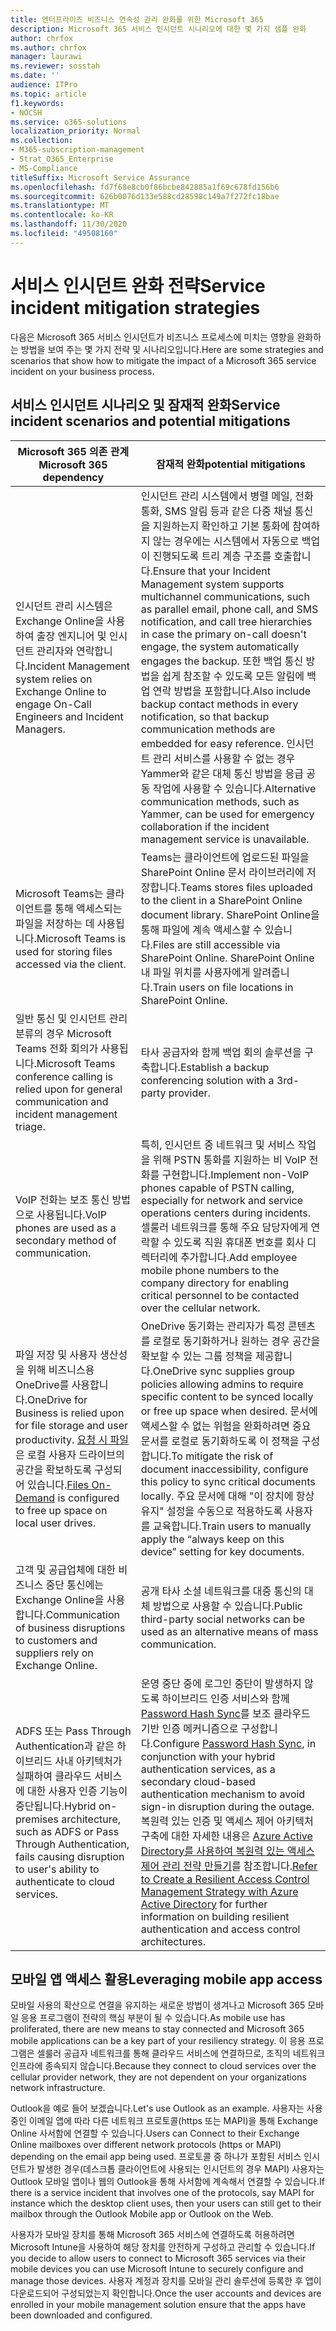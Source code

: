 ```yaml
---
title: 엔터프라이즈 비즈니스 연속성 관리 완화를 위한 Microsoft 365
description: Microsoft 365 서비스 인시던트 시나리오에 대한 몇 가지 샘플 완화
author: chrfox
ms.author: chrfox
manager: laurawi
ms.reviewer: sosstah
ms.date: ''
audience: ITPro
ms.topic: article
f1.keywords:
- NOCSH
ms.service: o365-solutions
localization_priority: Normal
ms.collection:
- M365-subscription-management
- Strat_O365_Enterprise
- MS-Compliance
titleSuffix: Microsoft Service Assurance
ms.openlocfilehash: fd7f68e8cb0f86bcbe842885a1f69c678fd156b6
ms.sourcegitcommit: 626b0076d133e588cd28598c149a7f272fc18bae
ms.translationtype: MT
ms.contentlocale: ko-KR
ms.lasthandoff: 11/30/2020
ms.locfileid: "49508160"
---
```

# <a name="service-incident-mitigation-strategies"></a><span data-ttu-id="b1bf0-103">서비스 인시던트 완화 전략</span><span class="sxs-lookup"><span data-stu-id="b1bf0-103">Service incident mitigation strategies</span></span>

<span data-ttu-id="b1bf0-104">다음은 Microsoft 365 서비스 인시던트가 비즈니스 프로세스에 미치는 영향을 완화하는 방법을 보여 주는 몇 가지 전략 및 시나리오입니다.</span><span class="sxs-lookup"><span data-stu-id="b1bf0-104">Here are some strategies and scenarios that show how to mitigate the impact of a Microsoft 365 service incident on your business process.</span></span>

## <a name="service-incident-scenarios-and-potential-mitigations"></a><span data-ttu-id="b1bf0-105">서비스 인시던트 시나리오 및 잠재적 완화</span><span class="sxs-lookup"><span data-stu-id="b1bf0-105">Service incident scenarios and potential mitigations</span></span>

|<span data-ttu-id="b1bf0-106">Microsoft 365 의존 관계</span><span class="sxs-lookup"><span data-stu-id="b1bf0-106">Microsoft 365 dependency</span></span>|<span data-ttu-id="b1bf0-107">잠재적 완화</span><span class="sxs-lookup"><span data-stu-id="b1bf0-107">potential mitigations</span></span>|
|---------|---------|
|<span data-ttu-id="b1bf0-108">인시던트 관리 시스템은 Exchange Online을 사용하여 출장 엔지니어 및 인시던트 관리자와 연락합니다.</span><span class="sxs-lookup"><span data-stu-id="b1bf0-108">Incident Management system relies on Exchange Online to engage On-Call Engineers and Incident Managers.</span></span>|<span data-ttu-id="b1bf0-109">인시던트 관리 시스템에서 병렬 메일, 전화 통화, SMS 알림 등과 같은 다중 채널 통신을 지원하는지 확인하고 기본 통화에 참여하지 않는 경우에는 시스템에서 자동으로 백업이 진행되도록 트리 계층 구조를 호출합니다.</span><span class="sxs-lookup"><span data-stu-id="b1bf0-109">Ensure that your Incident Management system supports multichannel communications, such as parallel email, phone call, and SMS notification, and call tree hierarchies in case the primary on-call doesn't engage, the system automatically engages the backup.</span></span> <span data-ttu-id="b1bf0-110">또한 백업 통신 방법을 쉽게 참조할 수 있도록 모든 알림에 백업 연락 방법을 포함합니다.</span><span class="sxs-lookup"><span data-stu-id="b1bf0-110">Also include backup contact methods in every notification, so that backup communication methods are embedded for easy reference.</span></span> <span data-ttu-id="b1bf0-111">인시던트 관리 서비스를 사용할 수 없는 경우 Yammer와 같은 대체 통신 방법을 응급 공동 작업에 사용할 수 있습니다.</span><span class="sxs-lookup"><span data-stu-id="b1bf0-111">Alternative communication methods, such as Yammer, can be used for emergency collaboration if the incident management service is unavailable.</span></span>|
|<span data-ttu-id="b1bf0-112">Microsoft Teams는 클라이언트를 통해 액세스되는 파일을 저장하는 데 사용됩니다.</span><span class="sxs-lookup"><span data-stu-id="b1bf0-112">Microsoft Teams is used for storing files accessed via the client.</span></span>|<span data-ttu-id="b1bf0-113">Teams는 클라이언트에 업로드된 파일을 SharePoint Online 문서 라이브러리에 저장합니다.</span><span class="sxs-lookup"><span data-stu-id="b1bf0-113">Teams stores files uploaded to the client in a SharePoint Online document library.</span></span> <span data-ttu-id="b1bf0-114">SharePoint Online을 통해 파일에 계속 액세스할 수 있습니다.</span><span class="sxs-lookup"><span data-stu-id="b1bf0-114">Files are still accessible via SharePoint Online.</span></span> <span data-ttu-id="b1bf0-115">SharePoint Online 내 파일 위치를 사용자에게 알려줍니다.</span><span class="sxs-lookup"><span data-stu-id="b1bf0-115">Train users on file locations in SharePoint Online.</span></span>|
|<span data-ttu-id="b1bf0-116">일반 통신 및 인시던트 관리 분류의 경우 Microsoft Teams 전화 회의가 사용됩니다.</span><span class="sxs-lookup"><span data-stu-id="b1bf0-116">Microsoft Teams conference calling is relied upon for general communication and incident management triage.</span></span>|<span data-ttu-id="b1bf0-117">타사 공급자와 함께 백업 회의 솔루션을 구축합니다.</span><span class="sxs-lookup"><span data-stu-id="b1bf0-117">Establish a backup conferencing solution with a 3rd-party provider.</span></span>|
|<span data-ttu-id="b1bf0-118">VoIP 전화는 보조 통신 방법으로 사용됩니다.</span><span class="sxs-lookup"><span data-stu-id="b1bf0-118">VoIP phones are used as a secondary method of communication.</span></span>|<span data-ttu-id="b1bf0-119">특히, 인시던트 중 네트워크 및 서비스 작업을 위해 PSTN 통화를 지원하는 비 VoIP 전화를 구현합니다.</span><span class="sxs-lookup"><span data-stu-id="b1bf0-119">Implement non-VoIP phones capable of PSTN calling, especially for network and service operations centers during incidents.</span></span> <span data-ttu-id="b1bf0-120">셀룰러 네트워크를 통해 주요 담당자에게 연락할 수 있도록 직원 휴대폰 번호를 회사 디렉터리에 추가합니다.</span><span class="sxs-lookup"><span data-stu-id="b1bf0-120">Add employee mobile phone numbers to the company directory for enabling critical personnel to be contacted over the cellular network.</span></span>|
|<span data-ttu-id="b1bf0-121">파일 저장 및 사용자 생산성을 위해 비즈니스용 OneDrive를 사용합니다.</span><span class="sxs-lookup"><span data-stu-id="b1bf0-121">OneDrive for Business is relied upon for file storage and user productivity.</span></span> <span data-ttu-id="b1bf0-122">[요청 시 파일](https://techcommunity.microsoft.com/t5/Microsoft-OneDrive-Blog/OneDrive-Files-On-Demand-For-The-Enterprise/ba-p/117234)은 로컬 사용자 드라이브의 공간을 확보하도록 구성되어 있습니다.</span><span class="sxs-lookup"><span data-stu-id="b1bf0-122">[Files On-Demand](https://techcommunity.microsoft.com/t5/Microsoft-OneDrive-Blog/OneDrive-Files-On-Demand-For-The-Enterprise/ba-p/117234) is configured to free up space on local user drives.</span></span>|<span data-ttu-id="b1bf0-123">OneDrive 동기화는 관리자가 특정 콘텐츠를 로컬로 동기화하거나 원하는 경우 공간을 확보할 수 있는 그룹 정책을 제공합니다.</span><span class="sxs-lookup"><span data-stu-id="b1bf0-123">OneDrive sync supplies group policies allowing admins to require specific content to be synced locally or free up space when desired.</span></span> <span data-ttu-id="b1bf0-124">문서에 액세스할 수 없는 위험을 완화하려면 중요 문서를 로컬로 동기화하도록 이 정책을 구성합니다.</span><span class="sxs-lookup"><span data-stu-id="b1bf0-124">To mitigate the risk of document inaccessibility, configure this policy to sync critical documents locally.</span></span> <span data-ttu-id="b1bf0-125">주요 문서에 대해 "이 장치에 항상 유지" 설정을 수동으로 적용하도록 사용자를 교육합니다.</span><span class="sxs-lookup"><span data-stu-id="b1bf0-125">Train users to manually apply the “always keep on this device” setting for key documents.</span></span>|
|<span data-ttu-id="b1bf0-126">고객 및 공급업체에 대한 비즈니스 중단 통신에는 Exchange Online을 사용합니다.</span><span class="sxs-lookup"><span data-stu-id="b1bf0-126">Communication of business disruptions to customers and suppliers rely on Exchange Online.</span></span>|<span data-ttu-id="b1bf0-127">공개 타사 소셜 네트워크를 대중 통신의 대체 방법으로 사용할 수 있습니다.</span><span class="sxs-lookup"><span data-stu-id="b1bf0-127">Public third-party social networks can be used as an alternative means of mass communication.</span></span>
|<span data-ttu-id="b1bf0-128">ADFS 또는 Pass Through Authentication과 같은 하이브리드 사내 아키텍처가 실패하여 클라우드 서비스에 대한 사용자 인증 기능이 중단됩니다.</span><span class="sxs-lookup"><span data-stu-id="b1bf0-128">Hybrid on-premises architecture, such as ADFS or Pass Through Authentication, fails causing disruption to user's ability to authenticate to cloud services.</span></span>|<span data-ttu-id="b1bf0-129">운영 중단 중에 로그인 중단이 발생하지 않도록 하이브리드 인증 서비스와 함께 [Password Hash Sync](https://docs.microsoft.com/azure/active-directory/authentication/concept-resilient-controls#deploy-password-hash-sync-even-if-you-are-federated-or-use-pass-through-authentication)를 보조 클라우드 기반 인증 메커니즘으로 구성합니다.</span><span class="sxs-lookup"><span data-stu-id="b1bf0-129">Configure [Password Hash Sync](https://docs.microsoft.com/azure/active-directory/authentication/concept-resilient-controls#deploy-password-hash-sync-even-if-you-are-federated-or-use-pass-through-authentication), in conjunction with your hybrid authentication services, as a secondary cloud-based authentication mechanism to avoid sign-in disruption during the outage.</span></span> <span data-ttu-id="b1bf0-130">복원력 있는 인증 및 액세스 제어 아키텍처 구축에 대한 자세한 내용은 [Azure Active Directory를 사용하여 복원력 있는 액세스 제어 관리 전략 만들기](https://docs.microsoft.com/azure/active-directory/authentication/concept-resilient-controls)를 참조합니다.</span><span class="sxs-lookup"><span data-stu-id="b1bf0-130">[Refer to Create a Resilient Access Control Management Strategy with Azure Active Directory](https://docs.microsoft.com/azure/active-directory/authentication/concept-resilient-controls) for further information on building resilient authentication and access control architectures.</span></span>|  

## <a name="leveraging-mobile-app-access"></a><span data-ttu-id="b1bf0-131">모바일 앱 액세스 활용</span><span class="sxs-lookup"><span data-stu-id="b1bf0-131">Leveraging mobile app access</span></span>

<span data-ttu-id="b1bf0-132">모바일 사용의 확산으로 연결을 유지하는 새로운 방법이 생겨나고 Microsoft 365 모바일 응용 프로그램이 전략의 핵심 부분이 될 수 있습니다.</span><span class="sxs-lookup"><span data-stu-id="b1bf0-132">As mobile use has proliferated, there are new means to stay connected and Microsoft 365 mobile applications can be a key part of your resiliency strategy.</span></span> <span data-ttu-id="b1bf0-133">이 응용 프로그램은 셀룰러 공급자 네트워크를 통해 클라우드 서비스에 연결하므로, 조직의 네트워크 인프라에 종속되지 않습니다.</span><span class="sxs-lookup"><span data-stu-id="b1bf0-133">Because they connect to cloud services over the cellular provider network, they are not dependent on your organizations network infrastructure.</span></span>

<span data-ttu-id="b1bf0-134">Outlook을 예로 들어 보겠습니다.</span><span class="sxs-lookup"><span data-stu-id="b1bf0-134">Let's use Outlook as an example.</span></span> <span data-ttu-id="b1bf0-135">사용자는 사용 중인 이메일 앱에 따라 다른 네트워크 프로토콜(https 또는 MAPI)을 통해 Exchange Online 사서함에 연결할 수 있습니다.</span><span class="sxs-lookup"><span data-stu-id="b1bf0-135">Users can Connect to their Exchange Online mailboxes over different network protocols (https or MAPI) depending on the email app being used.</span></span> <span data-ttu-id="b1bf0-136">프로토콜 중 하나가 포함된 서비스 인시던트가 발생한 경우(데스크톱 클라이언트에 사용되는 인시던트의 경우 MAPI) 사용자는 Outlook 모바일 앱이나 웹의 Outlook을 통해 사서함에 계속해서 연결할 수 있습니다.</span><span class="sxs-lookup"><span data-stu-id="b1bf0-136">If there is a service incident that involves one of the protocols, say MAPI for instance which the desktop client uses, then your users can still get to their mailbox through the Outlook Mobile app or Outlook on the Web.</span></span>
  
<span data-ttu-id="b1bf0-137">사용자가 모바일 장치를 통해 Microsoft 365 서비스에 연결하도록 허용하려면 Microsoft Intune을 사용하여 해당 장치를 안전하게 구성하고 관리할 수 있습니다.</span><span class="sxs-lookup"><span data-stu-id="b1bf0-137">If you decide to allow users to connect to Microsoft 365 services via their mobile devices you can use Microsoft Intune to securely configure and manage those devices.</span></span> <span data-ttu-id="b1bf0-138">사용자 계정과 장치를 모바일 관리 솔루션에 등록한 후 앱이 다운로드되어 구성되었는지 확인합니다.</span><span class="sxs-lookup"><span data-stu-id="b1bf0-138">Once the user accounts and devices are enrolled in your mobile management solution ensure that the apps have been downloaded and configured.</span></span>
